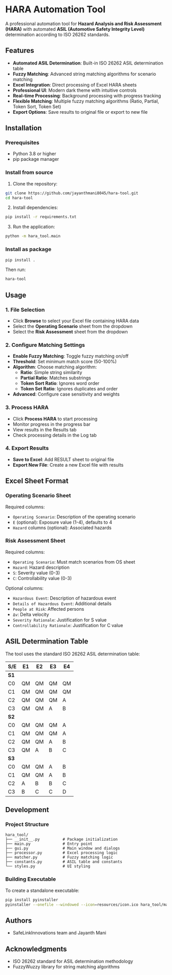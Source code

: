 # HARA Automation Tool

A professional automation tool for **Hazard Analysis and Risk Assessment (HARA)** with automated **ASIL (Automotive Safety Integrity Level)** determination according to ISO 26262 standards.

## Features

- **Automated ASIL Determination**: Built-in ISO 26262 ASIL determination table
- **Fuzzy Matching**: Advanced string matching algorithms for scenario matching
- **Excel Integration**: Direct processing of Excel HARA sheets
- **Professional UI**: Modern dark theme with intuitive controls
- **Real-time Processing**: Background processing with progress tracking
- **Flexible Matching**: Multiple fuzzy matching algorithms (Ratio, Partial, Token Sort, Token Set)
- **Export Options**: Save results to original file or export to new file

## Installation

### Prerequisites
- Python 3.8 or higher
- pip package manager

### Install from source

1. Clone the repository:
```bash
git clone https://github.com/jayanthmani8045/hara-tool.git
cd hara-tool
```

2. Install dependencies:
```bash
pip install -r requirements.txt
```

3. Run the application:
```bash
python -m hara_tool.main
```

### Install as package

```bash
pip install .
```

Then run:
```bash
hara-tool
```

## Usage

### 1. File Selection
- Click **Browse** to select your Excel file containing HARA data
- Select the **Operating Scenario** sheet from the dropdown
- Select the **Risk Assessment** sheet from the dropdown

### 2. Configure Matching Settings
- **Enable Fuzzy Matching**: Toggle fuzzy matching on/off
- **Threshold**: Set minimum match score (50-100%)
- **Algorithm**: Choose matching algorithm:
  - **Ratio**: Simple string similarity
  - **Partial Ratio**: Matches substrings
  - **Token Sort Ratio**: Ignores word order
  - **Token Set Ratio**: Ignores duplicates and order
- **Advanced**: Configure case sensitivity and weights

### 3. Process HARA
- Click **Process HARA** to start processing
- Monitor progress in the progress bar
- View results in the Results tab
- Check processing details in the Log tab

### 4. Export Results
- **Save to Excel**: Add RESULT sheet to original file
- **Export New File**: Create a new Excel file with results

## Excel Sheet Format

### Operating Scenario Sheet
Required columns:
- `Operating Scenario`: Description of the operating scenario
- `E` (optional): Exposure value (1-4), defaults to 4
- `Hazard` columns (optional): Associated hazards

### Risk Assessment Sheet
Required columns:
- `Operating Scenario`: Must match scenarios from OS sheet
- `Hazard`: Hazard description
- `S`: Severity value (0-3)
- `C`: Controllability value (0-3)

Optional columns:
- `Hazardous Event`: Description of hazardous event
- `Details of Hazardous Event`: Additional details
- `People at Risk`: Affected persons
- `Δv`: Delta velocity
- `Severity Rationale`: Justification for S value
- `Controllability Rationale`: Justification for C value

## ASIL Determination Table

The tool uses the standard ISO 26262 ASIL determination table:

| S/E | E1 | E2 | E3 | E4 |
|-----|----|----|----|----|
| **S1** | | | | |
| C0 | QM | QM | QM | QM |
| C1 | QM | QM | QM | QM |
| C2 | QM | QM | QM | A |
| C3 | QM | QM | A | B |
| **S2** | | | | |
| C0 | QM | QM | QM | A |
| C1 | QM | QM | QM | A |
| C2 | QM | QM | A | B |
| C3 | QM | A | B | C |
| **S3** | | | | |
| C0 | QM | QM | A | B |
| C1 | QM | QM | A | B |
| C2 | A | B | B | C |
| C3 | B | C | C | D |

## Development

### Project Structure
```
hara_tool/
├── __init__.py          # Package initialization
├── main.py              # Entry point
├── gui.py               # Main window and dialogs
├── processor.py         # Excel processing logic
├── matcher.py           # Fuzzy matching logic
├── constants.py         # ASIL table and constants
└── styles.py            # UI styling
```

### Building Executable

To create a standalone executable:

```bash
pip install pyinstaller
pyinstaller --onefile --windowed --icon=resources/icon.ico hara_tool/main.py
```

## Authors

- SafeLinkInnovations team and Jayanth Mani

## Acknowledgments

- ISO 26262 standard for ASIL determination methodology
- FuzzyWuzzy library for string matching algorithms